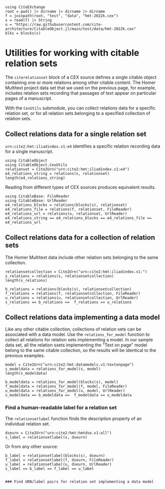 ```@setup relsets
using CiteEXchange
root = pwd() |> dirname |> dirname |> dirname
f = joinpath(root, "test", "data", "hmt-2022k.cex")
s = read(f) |> String
u = "https://raw.githubusercontent.com/cite-architecture/CitableObject.jl/main/test/data/hmt-2022k.cex" 
blks = blocks(s) 
```

# Utilities for working with citable relation sets

The `citerelationset` block of a CEX source defines a single citable object containing one or more relations among other citable content.  The Homer Multitext project data set that we used on the previous page, for example, includes relation sets recording that passages of text appear on particular pages of a manuscript.

With the `CexUtils` submodule, you can collect relations data for a specific relation set, or for all relation sets belonging to a specified collection of relation sets.   



##  Collect relations data for a single relation set

`urn:cite2:hmt:iliadindex.v1:e4` identifies a specific relation recording data for a single manuscript.


```@example relsets
using CitableObject
using CitableObject.CexUtils
relationset = Cite2Urn("urn:cite2:hmt:iliadindex.v1:e4")
e4_relations_string = relations(s, relationset)
length(e4_relations_string)
```

Reading from different types of CEX sources produces equivalent results.


```@example relsets
using CitableBase: FileReader
using CitableBase: UrlReader
e4_relations_blocks = relations(blocks(s), relationset)
e4_relations_file = relations(f, relationset, FileReader)
e4_relations_url = relations(u, relationset, UrlReader)
e4_relations_string == e4_relations_blocks == e4_relations_file == e4_relations_url
```


##  Collect relations data for a collection of relation sets

The Homer Multitext data include other relation sets belonging to the same collection.

```@example relsets
relationsetcollection = Cite2Urn("urn:cite2:hmt:iliadindex.v1:")
s_relations = relations(s, relationsetcollection)
length(s_relations)
```


```@example relsets
b_relations = relations(blocks(s), relationsetcollection)
f_relations = relations(f, relationsetcollection, FileReader)
u_relations = relations(u, relationsetcollection, UrlReader)
s_relations == b_relations ==  f_relations == u_relations
```


##  Collect relations data implementing a data model

Like any other citable collection, collections of relation sets can be associated with a data model.  Use the `relations_for_model` function to collect all relations for relation sets implementing a model.  In our sample data set, all the relation ssets implementing the "Text on page" model belong to the same citable collection, so the results will be identical to the previous examples.



```@example relsets
model = Cite2Urn("urn:cite2:hmt:datamodels.v1:textonpage")
s_modeldata = relations_for_model(s, model)
length(s_modeldata)
```


```@example relsets
b_modeldata = relations_for_model(blocks(s), model)
f_modeldata = relations_for_model(f, model, FileReader)
u_modeldata = relations_for_model(u, model, UrlReader)
s_modeldata == b_modeldata ==  f_modeldata == u_modeldata
```





### Find a human-readable label for a relation set


The `relationsetlabel` function finds the description property of an individual relation set.

  
```@example cexutils
dseurn = Cite2Urn("urn:cite2:hmt:hmtdse.v1:all")
s_label = relationsetlabel(s, dseurn)
```

Or from any other source:

```@example cexutils
b_label = relationsetlabel(blocks(s), dseurn)
f_label = relationsetlabel(f, dseurn, FileReader)
u_label = relationsetlabel(u, dseurn, UrlReader)
s_label == b_label == f_label == u_label


### Find URN/label pairs for relation set implementing a data model
